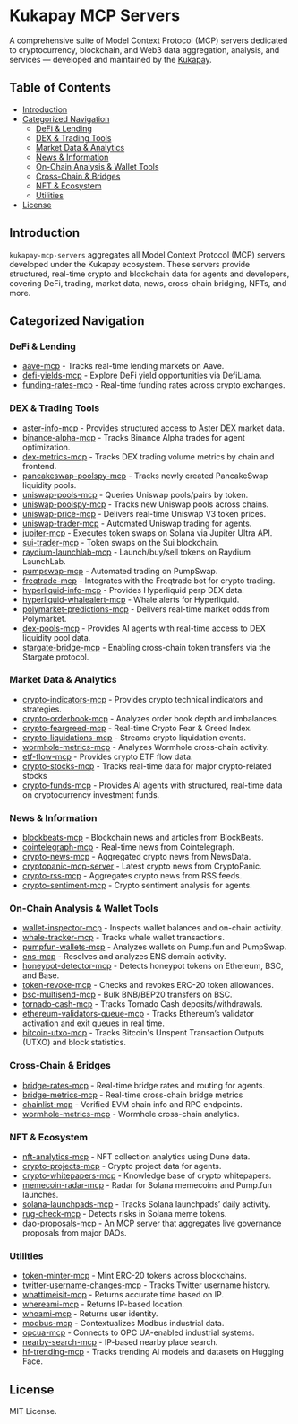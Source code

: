 # Kukapay MCP Servers

A comprehensive suite of Model Context Protocol (MCP) servers dedicated to cryptocurrency, blockchain, and Web3 data aggregation, analysis, and services — developed and maintained by the [Kukapay](https://github.com/kukapay).

## Table of Contents

- [Introduction](#introduction)
- [Categorized Navigation](#categorized-navigation)
  - [DeFi & Lending](#defi--lending)
  - [DEX & Trading Tools](#dex--trading-tools)
  - [Market Data & Analytics](#market-data--analytics)
  - [News & Information](#news--information)
  - [On-Chain Analysis & Wallet Tools](#on-chain-analysis--wallet-tools)
  - [Cross-Chain & Bridges](#cross-chain--bridges)
  - [NFT & Ecosystem](#nft--ecosystem)
  - [Utilities](#utilities)
- [License](#license)

## Introduction

`kukapay-mcp-servers` aggregates all Model Context Protocol (MCP) servers developed under the Kukapay ecosystem. These servers provide structured, real-time crypto and blockchain data for agents and developers, covering DeFi, trading, market data, news, cross-chain bridging, NFTs, and more.

## Categorized Navigation

### DeFi & Lending

- [aave-mcp](https://github.com/kukapay/aave-mcp) - Tracks real-time lending markets on Aave.
- [defi-yields-mcp](https://github.com/kukapay/defi-yields-mcp) - Explore DeFi yield opportunities via DefiLlama.
- [funding-rates-mcp](https://github.com/kukapay/funding-rates-mcp) - Real-time funding rates across crypto exchanges.

### DEX & Trading Tools

- [aster-info-mcp](https://github.com/kukapay/aster-info-mcp) -  Provides structured access to Aster DEX market data.
- [binance-alpha-mcp](https://github.com/kukapay/binance-alpha-mcp) - Tracks Binance Alpha trades for agent optimization.
- [dex-metrics-mcp](https://github.com/kukapay/dex-metrics-mcp) - Tracks DEX trading volume metrics by chain and frontend.
- [pancakeswap-poolspy-mcp](https://github.com/kukapay/pancakeswap-poolspy-mcp) - Tracks newly created PancakeSwap liquidity pools.
- [uniswap-pools-mcp](https://github.com/kukapay/uniswap-pools-mcp) - Queries Uniswap pools/pairs by token.
- [uniswap-poolspy-mcp](https://github.com/kukapay/uniswap-poolspy-mcp) - Tracks new Uniswap pools across chains.
- [uniswap-price-mcp](https://github.com/kukapay/uniswap-price-mcp) - Delivers real-time Uniswap V3 token prices.
- [uniswap-trader-mcp](https://github.com/kukapay/uniswap-trader-mcp) - Automated Uniswap trading for agents.
- [jupiter-mcp](https://github.com/kukapay/jupiter-mcp) - Executes token swaps on Solana via Jupiter Ultra API.
- [sui-trader-mcp](https://github.com/kukapay/sui-trader-mcp) - Token swaps on the Sui blockchain.
- [raydium-launchlab-mcp](https://github.com/kukapay/raydium-launchlab-mcp) - Launch/buy/sell tokens on Raydium LaunchLab.
- [pumpswap-mcp](https://github.com/kukapay/pumpswap-mcp) - Automated trading on PumpSwap.
- [freqtrade-mcp](https://github.com/kukapay/freqtrade-mcp) - Integrates with the Freqtrade bot for crypto trading.
- [hyperliquid-info-mcp](https://github.com/kukapay/hyperliquid-info-mcp) - Provides Hyperliquid perp DEX data.
- [hyperliquid-whalealert-mcp](https://github.com/kukapay/hyperliquid-whalealert-mcp) - Whale alerts for Hyperliquid.
- [polymarket-predictions-mcp](https://github.com/kukapay/polymarket-predictions-mcp) - Delivers real-time market odds from Polymarket.
- [dex-pools-mcp](https://github.com/kukapay/dex-pools-mcp) - Provides AI agents with real-time access to DEX liquidity pool data.
- [stargate-bridge-mcp](https://github.com/kukapay/stargate-bridge-mcp) - Enabling cross-chain token transfers via the Stargate protocol.

### Market Data & Analytics

- [crypto-indicators-mcp](https://github.com/kukapay/crypto-indicators-mcp) - Provides crypto technical indicators and strategies.
- [crypto-orderbook-mcp](https://github.com/kukapay/crypto-orderbook-mcp) - Analyzes order book depth and imbalances.
- [crypto-feargreed-mcp](https://github.com/kukapay/crypto-feargreed-mcp) - Real-time Crypto Fear & Greed Index.
- [crypto-liquidations-mcp](https://github.com/kukapay/crypto-liquidations-mcp) - Streams crypto liquidation events.
- [wormhole-metrics-mcp](https://github.com/kukapay/wormhole-metrics-mcp) - Analyzes Wormhole cross-chain activity.
- [etf-flow-mcp](https://github.com/kukapay/etf-flow-mcp) - Provides crypto ETF flow data.
- [crypto-stocks-mcp](https://github.com/kukapay/crypto-stocks-mcp) - Tracks real-time data for major crypto-related stocks
- [crypto-funds-mcp](https://github.com/kukapay/crypto-funds-mcp) - Provides AI agents with structured, real-time data on cryptocurrency investment funds.

### News & Information

- [blockbeats-mcp](https://github.com/kukapay/blockbeats-mcp) - Blockchain news and articles from BlockBeats.
- [cointelegraph-mcp](https://github.com/kukapay/cointelegraph-mcp) - Real-time news from Cointelegraph.
- [crypto-news-mcp](https://github.com/kukapay/crypto-news-mcp) - Aggregated crypto news from NewsData.
- [cryptopanic-mcp-server](https://github.com/kukapay/cryptopanic-mcp-server) - Latest crypto news from CryptoPanic.
- [crypto-rss-mcp](https://github.com/kukapay/crypto-rss-mcp) - Aggregates crypto news from RSS feeds.
- [crypto-sentiment-mcp](https://github.com/kukapay/crypto-sentiment-mcp) - Crypto sentiment analysis for agents.

### On-Chain Analysis & Wallet Tools

- [wallet-inspector-mcp](https://github.com/kukapay/wallet-inspector-mcp) - Inspects wallet balances and on-chain activity.
- [whale-tracker-mcp](https://github.com/kukapay/whale-tracker-mcp) - Tracks whale wallet transactions.
- [pumpfun-wallets-mcp](https://github.com/kukapay/pumpfun-wallets-mcp) - Analyzes wallets on Pump.fun and PumpSwap.
- [ens-mcp](https://github.com/kukapay/ens-mcp) - Resolves and analyzes ENS domain activity.
- [honeypot-detector-mcp](https://github.com/kukapay/honeypot-detector-mcp) - Detects honeypot tokens on Ethereum, BSC, and Base.
- [token-revoke-mcp](https://github.com/kukapay/token-revoke-mcp) - Checks and revokes ERC-20 token allowances.
- [bsc-multisend-mcp](https://github.com/kukapay/bsc-multisend-mcp) - Bulk BNB/BEP20 transfers on BSC.
- [tornado-cash-mcp](https://github.com/kukapay/tornado-cash-mcp) - Tracks Tornado Cash deposits/withdrawals.
- [ethereum-validators-queue-mcp](https://github.com/kukapay/ethereum-validators-queue-mcp) - Tracks Ethereum’s validator activation and exit queues in real time.
- [bitcoin-utxo-mcp](https://github.com/kukapay/bitcoin-utxo-mcp) - Tracks Bitcoin's Unspent Transaction Outputs (UTXO) and block statistics.

### Cross-Chain & Bridges

- [bridge-rates-mcp](https://github.com/kukapay/bridge-rates-mcp) - Real-time bridge rates and routing for agents.
- [bridge-metrics-mcp](https://github.com/kukapay/bridge-metrics-mcp) - Real-time cross-chain bridge metrics
- [chainlist-mcp](https://github.com/kukapay/chainlist-mcp) - Verified EVM chain info and RPC endpoints.
- [wormhole-metrics-mcp](https://github.com/kukapay/wormhole-metrics-mcp) - Wormhole cross-chain analytics.

### NFT & Ecosystem

- [nft-analytics-mcp](https://github.com/kukapay/nft-analytics-mcp) - NFT collection analytics using Dune data.
- [crypto-projects-mcp](https://github.com/kukapay/crypto-projects-mcp) - Crypto project data for agents.
- [crypto-whitepapers-mcp](https://github.com/kukapay/crypto-whitepapers-mcp) - Knowledge base of crypto whitepapers.
- [memecoin-radar-mcp](https://github.com/kukapay/memecoin-radar-mcp) - Radar for Solana memecoins and Pump.fun launches.
- [solana-launchpads-mcp](https://github.com/kukapay/solana-launchpads-mcp) - Tracks Solana launchpads’ daily activity.
- [rug-check-mcp](https://github.com/kukapay/rug-check-mcp) - Detects risks in Solana meme tokens.
- [dao-proposals-mcp](https://github.com/kukapay/dao-proposals-mcp) - An MCP server that aggregates live governance proposals from major DAOs.

### Utilities

- [token-minter-mcp](https://github.com/kukapay/token-minter-mcp) - Mint ERC-20 tokens across blockchains.
- [twitter-username-changes-mcp](https://github.com/kukapay/twitter-username-changes-mcp) - Tracks Twitter username history.
- [whattimeisit-mcp](https://github.com/kukapay/whattimeisit-mcp) - Returns accurate time based on IP.
- [whereami-mcp](https://github.com/kukapay/whereami-mcp) - Returns IP-based location.
- [whoami-mcp](https://github.com/kukapay/whoami-mcp) - Returns user identity.
- [modbus-mcp](https://github.com/kukapay/modbus-mcp) - Contextualizes Modbus industrial data.
- [opcua-mcp](https://github.com/kukapay/opcua-mcp) - Connects to OPC UA-enabled industrial systems.
- [nearby-search-mcp](https://github.com/kukapay/nearby-search-mcp) - IP-based nearby place search.
- [hf-trending-mcp](https://github.com/kukapay/hf-trending-mcp) - Tracks trending AI models and datasets on Hugging Face.


## License

MIT License.

